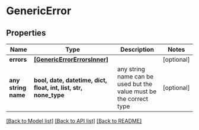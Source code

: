 # GenericError


## Properties
Name | Type | Description | Notes
------------ | ------------- | ------------- | -------------
**errors** | [**[GenericErrorErrorsInner]**](GenericErrorErrorsInner.md) |  | [optional] 
**any string name** | **bool, date, datetime, dict, float, int, list, str, none_type** | any string name can be used but the value must be the correct type | [optional]

[[Back to Model list]](../README.md#documentation-for-models) [[Back to API list]](../README.md#documentation-for-api-endpoints) [[Back to README]](../README.md)


